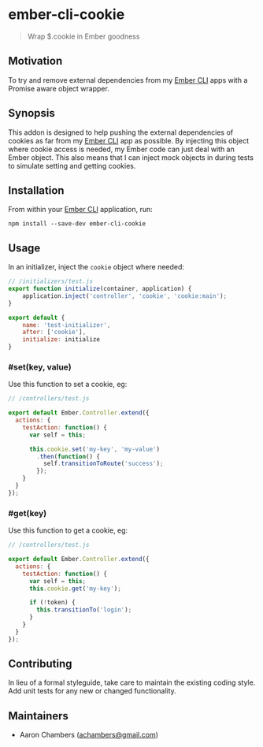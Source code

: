 # ember-cli-cookie

> Wrap $.cookie in Ember goodness

## Motivation

To try and remove external dependencies from my [Ember CLI][1] apps with a Promise aware object wrapper.

## Synopsis

This addon is designed to help pushing the external dependencies of cookies as far from my [Ember CLI][1] app as possible.
By injecting this object where cookie access is needed, my Ember code can just deal with an Ember object.  This also
means that I can inject mock objects in during tests to simulate setting and getting cookies.

## Installation

From within your [Ember CLI][1] application, run:

```shell
npm install --save-dev ember-cli-cookie
```

## Usage

In an initializer, inject the `cookie` object where needed:

```javascript
// /initializers/test.js
export function initialize(container, application) {
    application.inject('controller', 'cookie', 'cookie:main');
}

export default {
    name: 'test-initializer',
    after: ['cookie'],
    initialize: initialize
}
```

### \#set(key, value)

Use this function to set a cookie, eg:

```javascript
// /controllers/test.js

export default Ember.Controller.extend({
  actions: {
    testAction: function() {
      var self = this;

      this.cookie.set('my-key', 'my-value')
        .then(function() {
          self.transitionToRoute('success');
        });
    }
  }
});
```

### \#get(key)

Use this function to get a cookie, eg:

```javascript
// /controllers/test.js

export default Ember.Controller.extend({
  actions: {
    testAction: function() {
      var self = this;
      this.cookie.get('my-key');

      if (!token) {
        this.transitionTo('login');
      }
    }
  }
});
```

## Contributing
In lieu of a formal styleguide, take care to maintain the existing coding style. Add unit tests for any new or changed functionality.

## Maintainers

- Aaron Chambers (achambers@gmail.com)

[1]: http://ember-cli.com "Ember CLI"
